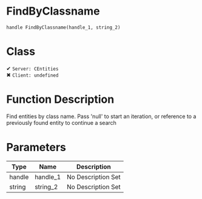# FindByClassname
```
handle FindByClassname(handle_1, string_2)
```
# Class
✔ `Server: CEntities`  
✖ `Client: undefined`  

# Function Description
Find entities by class name. Pass 'null' to start an iteration, or reference to a previously found entity to continue a search
# Parameters
Type|Name|Description
--|--|--
handle|handle_1|No Description Set
string|string_2|No Description Set
